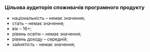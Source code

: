 ### Цільова аудиторія споживачів програмного продукту
- національність – немає значення;
- стать – немає значення;
- вік – 16+;
- рівень освіти – немає значення;
- рівень доходу – середній;
- зайнятість -  немає значення;

